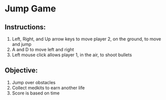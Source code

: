 # Jump Game
## Instructions:
1. Left, Right, and Up arrow keys to move player 2, on the ground, to move and jump
2. A and D to move left and right
3. Left mouse click allows player 1, in the air, to shoot bullets

## Objective:
1. Jump over obstacles
2. Collect medkits to earn another life
3. Score is based on time
